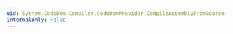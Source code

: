```yaml
---
uid: System.CodeDom.Compiler.CodeDomProvider.CompileAssemblyFromSource(System.CodeDom.Compiler.CompilerParameters,System.String[])
internalonly: False
---
```

